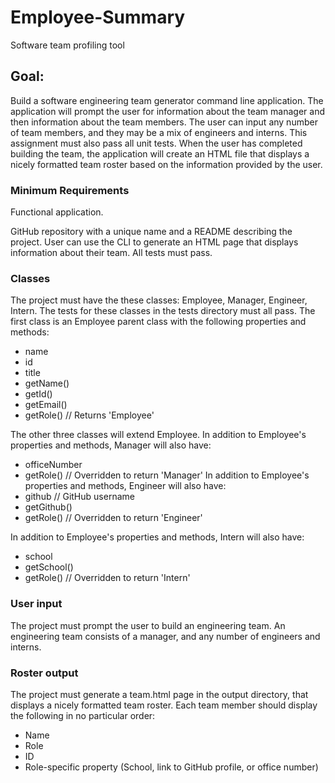 # Employee-Summary
Software team profiling tool

## Goal:
Build a software engineering team generator command line application. The application will prompt the user for information about the team manager and then information about the team members. The user can input any number of team members, and they may be a mix of engineers and interns. This assignment must also pass all unit tests. When the user has completed building the team, the application will create an HTML file that displays a nicely formatted team roster based on the information provided by the user.

### Minimum Requirements
Functional application.

GitHub repository with a unique name and a README describing the project.
User can use the CLI to generate an HTML page that displays information about their team.
All tests must pass.

### Classes
The project must have the these classes: Employee, Manager, Engineer,
Intern. The tests for these classes in the tests directory must all pass.
The first class is an Employee parent class with the following properties and
methods:
- name
- id
- title
- getName()
- getId()
- getEmail()
- getRole() // Returns 'Employee'

The other three classes will extend Employee.
In addition to Employee's properties and methods, Manager will also have:
- officeNumber
- getRole() // Overridden to return 'Manager'
In addition to Employee's properties and methods, Engineer will also have:
- github  // GitHub username
- getGithub()
- getRole() // Overridden to return 'Engineer'

In addition to Employee's properties and methods, Intern will also have:
- school
- getSchool()
- getRole() // Overridden to return 'Intern'

### User input
The project must prompt the user to build an engineering team. An engineering
team consists of a manager, and any number of engineers and interns.

### Roster output
The project must generate a team.html page in the output directory, that displays a nicely formatted team roster. Each team member should display the following in no particular order:
- Name
- Role
- ID
- Role-specific property (School, link to GitHub profile, or office number)
